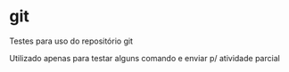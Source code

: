 # git
Testes para uso do repositório git


Utilizado apenas para testar alguns comando e enviar p/ atividade parcial
